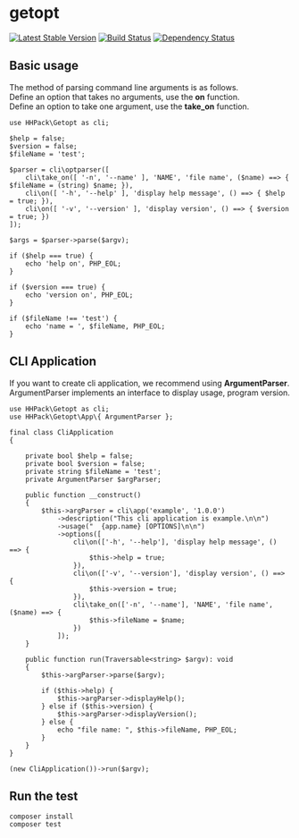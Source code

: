 # getopt

[![Latest Stable Version](https://poser.pugx.org/hhpack/getopt/v/stable)](https://packagist.org/packages/hhpack/getopt)
[![Build Status](https://travis-ci.org/hhpack/getopt.svg?branch=master)](https://travis-ci.org/hhpack/getopt)
[![Dependency Status](https://www.versioneye.com/user/projects/5684c257eb4f47003000042e/badge.svg?style=flat)](https://www.versioneye.com/user/projects/5684c257eb4f47003000042e)

## Basic usage

The method of parsing command line arguments is as follows.  
Define an option that takes no arguments, use the **on** function.  
Define an option to take one argument, use the **take_on** function.

```hack
use HHPack\Getopt as cli;

$help = false;
$version = false;
$fileName = 'test';

$parser = cli\optparser([
    cli\take_on([ '-n', '--name' ], 'NAME', 'file name', ($name) ==> { $fileName = (string) $name; }),
    cli\on([ '-h', '--help' ], 'display help message', () ==> { $help = true; }),
    cli\on([ '-v', '--version' ], 'display version', () ==> { $version = true; })
]);

$args = $parser->parse($argv);

if ($help === true) {
    echo 'help on', PHP_EOL;
}

if ($version === true) {
    echo 'version on', PHP_EOL;
}

if ($fileName !== 'test') {
    echo 'name = ', $fileName, PHP_EOL;
}
```

## CLI Application

If you want to create cli application, we recommend using **ArgumentParser**.  
ArgumentParser implements an interface to display usage, program version.

```hack
use HHPack\Getopt as cli;
use HHPack\Getopt\App\{ ArgumentParser };

final class CliApplication
{

    private bool $help = false;
    private bool $version = false;
    private string $fileName = 'test';
    private ArgumentParser $argParser;

    public function __construct()
    {
        $this->argParser = cli\app('example', '1.0.0')
            ->description("This cli application is example.\n\n")
            ->usage("  {app.name} [OPTIONS]\n\n")
            ->options([
                cli\on(['-h', '--help'], 'display help message', () ==> {
                    $this->help = true;
                }),
                cli\on(['-v', '--version'], 'display version', () ==> {
                    $this->version = true;
                }),
                cli\take_on(['-n', '--name'], 'NAME', 'file name', ($name) ==> {
                    $this->fileName = $name;
                })
            ]);
    }

    public function run(Traversable<string> $argv): void
    {
        $this->argParser->parse($argv);

        if ($this->help) {
            $this->argParser->displayHelp();
        } else if ($this->version) {
            $this->argParser->displayVersion();
        } else {
            echo "file name: ", $this->fileName, PHP_EOL;
        }
    }
}

(new CliApplication())->run($argv);
```

## Run the test

	composer install
	composer test
